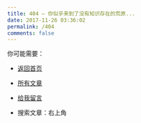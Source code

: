 ```yaml
---
title: 404 — 你似乎来到了没有知识存在的荒原...
date: 2017-11-26 03:36:02
permalink: /404
comments: false
---
```


你可能需要：

- [返回首页](https://stevens1995.github.io)

- [所有文章](https://stevens1995.github.io/archives/)

- [给我留言](https://stevens1995.github.io/message/)

- 搜索文章：右上角